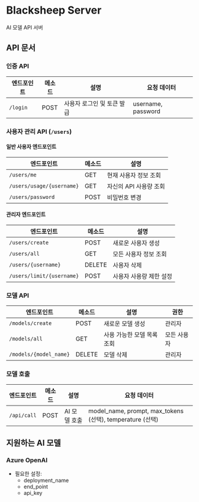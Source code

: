 # Blacksheep Server
AI 모델 API 서버

## API 문서

### 인증 API
| 엔드포인트 | 메소드 | 설명 | 요청 데이터 |
|------------|--------|------|------------|
| `/login` | POST | 사용자 로그인 및 토큰 발급 | username, password |

### 사용자 관리 API (`/users`)

#### 일반 사용자 엔드포인트
| 엔드포인트 | 메소드 | 설명 |
|------------|--------|------|
| `/users/me` | GET | 현재 사용자 정보 조회 |
| `/users/usage/{username}` | GET | 자신의 API 사용량 조회 |
| `/users/password` | POST | 비밀번호 변경 |

#### 관리자 엔드포인트
| 엔드포인트 | 메소드 | 설명 |
|------------|--------|------|
| `/users/create` | POST | 새로운 사용자 생성 |
| `/users/all` | GET | 모든 사용자 정보 조회 |
| `/users/{username}` | DELETE | 사용자 삭제 |
| `/users/limit/{username}` | POST | 사용자 사용량 제한 설정 |

### 모델 API
| 엔드포인트 | 메소드 | 설명 | 권한 |
|------------|--------|------|------|
| `/models/create` | POST | 새로운 모델 생성 | 관리자 |
| `/models/all` | GET | 사용 가능한 모델 목록 조회 | 모든 사용자 |
| `/models/{model_name}` | DELETE | 모델 삭제 | 관리자 |


### 모델 호출
| 엔드포인트 | 메소드 | 설명 | 요청 데이터 |
|------------|--------|------|------------|
| `/api/call` | POST | AI 모델 호출 | model_name, prompt, max_tokens (선택), temperature (선택) |


## 지원하는 AI 모델

### Azure OpenAI
- 필요한 설정:
  - deployment_name
  - end_point
  - api_key
<!--
### OpenAI
- 필요한 설정:
  - api_key

### GCP Gemini (Vertex AI)
- 필요한 설정:
  - GCP Service Account

### Gemini - Google AI Studio
- 필요한 설정:
  - api_key

### Anthropic
- 필요한 설정:
  - api_key -->
